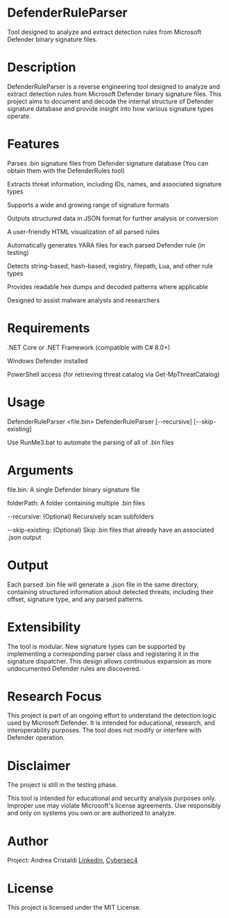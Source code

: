 # DefenderRuleParser
Tool designed to analyze and extract detection rules from Microsoft Defender binary signature files.

# Description
DefenderRuleParser is a reverse engineering tool designed to analyze and extract detection rules from Microsoft Defender binary signature files. This project aims to document and decode the internal structure of Defender signature database and provide insight into how various signature types operate.

# Features
Parses .bin signature files from Defender signature database (You can obtain them with the DefenderRules tool)

Extracts threat information, including IDs, names, and associated signature types

Supports a wide and growing range of signature formats

Outputs structured data in JSON format for further analysis or conversion

A user-friendly HTML visualization of all parsed rules

Automatically generates YARA files for each parsed Defender rule (in testing)

Detects string-based, hash-based, registry, filepath, Lua, and other rule types

Provides readable hex dumps and decoded patterns where applicable

Designed to assist malware analysts and researchers

# Requirements
.NET Core or .NET Framework (compatible with C# 8.0+)

Windows Defender installed

PowerShell access (for retrieving threat catalog via Get-MpThreatCatalog)


# Usage
DefenderRuleParser <file.bin>
DefenderRuleParser <folderPath> [--recursive] [--skip-existing]

Use RunMe3.bat to automate the parsing of all of .bin files

# Arguments
file.bin: A single Defender binary signature file

folderPath: A folder containing multiple .bin files

--recursive: (Optional) Recursively scan subfolders

--skip-existing: (Optional) Skip .bin files that already have an associated .json output

# Output
Each parsed .bin file will generate a .json file in the same directory, containing structured information about detected threats, including their offset, signature type, and any parsed patterns.

# Extensibility
The tool is modular. New signature types can be supported by implementing a corresponding parser class and registering it in the signature dispatcher. This design allows continuous expansion as more undocumented Defender rules are discovered.

# Research Focus
This project is part of an ongoing effort to understand the detection logic used by Microsoft Defender. It is intended for educational, research, and interoperability purposes. The tool does not modify or interfere with Defender operation.


# Disclaimer
The project is still in the testing phase.

This tool is intended for educational and security analysis purposes only.
Improper use may violate Microsoft's license agreements. Use responsibly and only on systems you own or are authorized to analyze.

# Author
Project: Andrea Cristaldi <a href="https://www.linkedin.com/in/andreacristaldi/" target="blank_">Linkedin</a>, <a href="https://www.cybersec4.com" target="blank_">Cybersec4</a>

# License
This project is licensed under the MIT License.